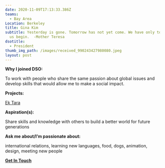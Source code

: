 ```yaml
---
date: 2020-11-09T17:13:33.386Z
teams:
  - Bay Area
Location: Berkeley
title: Gina Kim
subtitle: Yesterday is gone. Tomorrow has not yet come. We have only today. Let
  us begin.  -Mother Teresa
dsotitle:
  - President
thumb_img_path: /images/received_990243427980080.jpeg
layout: post
---
```

**Why I joined DSO:** 

<!--StartFragment-->To work with people who share the same passion about global issues and develop skills that would allow me to make a social impact.

<!--EndFragment-->

**Projects:**

[Ek Tara](https://ektara.org.in/)

**Aspiration(s):** 

<!--StartFragment-->Share skills and knowledge with others to build a better world for future generations

<!--EndFragment-->

**Ask me about/I’m passionate about:** 

<!--StartFragment-->international relations, learning new languages, food, dogs, animation, design, meeting new people

<!--EndFragment-->

**[Get In Touch](ginakim@dsoglobal.org)**